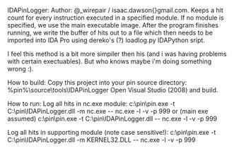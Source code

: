 IDAPinLogger:
Author: @_wirepair / isaac.dawson{}gmail.com.
Keeps a hit count for every instruction executed in a specified module.
If no module is specified, we use the main executable image.
After the program finishes running, we write the buffer of hits out to a file which
then needs to be imported into IDA Pro using dereko's (?) loadlog.py IDAPython sript.

I feel this method is a bit more simpiler then his (and i was having problems with
certain exectuables). But who knows maybe i'm doing something wrong :).


How to build:
Copy this project into your pin source directory:
%pin%\source\tools\IDAPinLogger
Open Visual Studio (2008) and build.

How to run:
Log all hits in nc.exe module:
c:\pin\pin.exe -t C:\pin\IDAPinLogger.dll -m nc.exe -- nc.exe -l -v -p 999
or (main exe assumed)
c:\pin\pin.exe -t C:\pin\IDAPinLogger.dll -- nc.exe -l -v -p 999

Log all hits in supporting module (note case sensitive!):
c:\pin\pin.exe -t C:\pin\IDAPinLogger.dll -m KERNEL32.DLL -- nc.exe -l -v -p 999